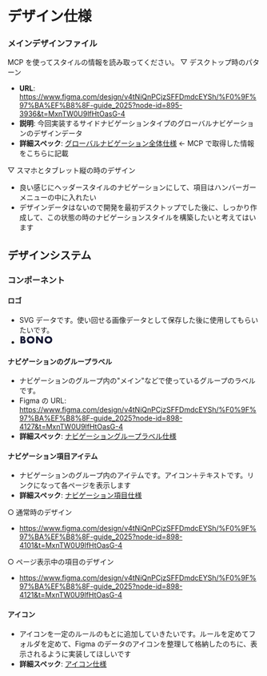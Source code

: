 # デザイン仕様

### メインデザインファイル

MCP を使ってスタイルの情報を読み取ってください。
▽ デスクトップ時のパターン

- **URL**: https://www.figma.com/design/v4tNiQnPCjzSFFDmdcEYSh/%F0%9F%97%BA%EF%B8%8F-guide_2025?node-id=895-3936&t=MxnTW0U9lfHtOasG-4
- **説明**: 今回実装するサイドナビゲーションタイプのグローバルナビゲーションのデザインデータ
- **詳細スペック**: [グローバルナビゲーション全体仕様](./figma-specs/global-navigation.md) ← MCP で取得した情報をこちらに記載

▽ スマホとタブレット縦の時のデザイン

- 良い感じにヘッダースタイルのナビゲーションにして、項目はハンバーガーメニューの中に入れたい
- デザインデータはないので開発を最初デスクトップでした後に、しっかり作成して、この状態の時のナビゲーションスタイルを構築したいと考えてはいます

## デザインシステム

### コンポーネント

#### ロゴ

- SVG データです。使い回せる画像データとして保存した後に使用してもらいたいです。
- <svg width="68" height="20" viewBox="0 0 68 20" fill="none" xmlns="http://www.w3.org/2000/svg">
  <path d="M5.27461 14.4641H6.06843C6.97918 14.4641 7.63147 14.3463 8.02527 14.1108C8.41915 13.8752 8.61607 13.4971 8.61607 12.9765C8.61607 12.4557 8.41915 12.0776 8.02527 11.8421C7.63147 11.6066 6.97918 11.4888 6.06843 11.4888H5.27461V14.4641ZM5.27461 8.77386H5.9392C7.07146 8.77386 7.63761 8.32135 7.63761 7.41634C7.63761 6.51138 7.07146 6.05887 5.9392 6.05887H5.27461V8.77386ZM1.65625 3.26953H7.04688C8.32681 3.26953 9.29913 3.57945 9.96371 4.19931C10.6283 4.81916 10.9605 5.71176 10.9605 6.87706C10.9605 7.58374 10.8314 8.17258 10.5729 8.64365C10.3268 9.10235 9.94525 9.49285 9.42833 9.81521C9.94525 9.91435 10.3822 10.0693 10.7391 10.2801C11.1083 10.4784 11.4037 10.7264 11.6252 11.0239C11.8591 11.3214 12.0252 11.6561 12.1237 12.0281C12.222 12.4 12.2714 12.7967 12.2714 13.2182C12.2714 13.8752 12.1543 14.4579 11.9205 14.9662C11.6991 15.4745 11.379 15.9022 10.9605 16.2493C10.5545 16.5964 10.0559 16.8567 9.46525 17.0303C8.87453 17.2039 8.2099 17.2906 7.47148 17.2906H1.65625V3.26953Z" fill="#151834"/>
  <path d="M18.2415 10.28C18.2415 10.8378 18.3462 11.3523 18.5554 11.8234C18.7646 12.2945 19.0477 12.7036 19.4047 13.0507C19.7615 13.3978 20.1738 13.6706 20.6414 13.8689C21.1214 14.0549 21.6261 14.1478 22.1553 14.1478C22.6845 14.1478 23.183 14.0549 23.6506 13.8689C24.1306 13.6706 24.5491 13.3978 24.9059 13.0507C25.2752 12.7036 25.5644 12.2945 25.7736 11.8234C25.9829 11.3523 26.0875 10.8378 26.0875 10.28C26.0875 9.72208 25.9829 9.20763 25.7736 8.73655C25.5644 8.26542 25.2752 7.85635 24.9059 7.50924C24.5491 7.16212 24.1306 6.89558 23.6506 6.70961C23.183 6.51127 22.6845 6.41206 22.1553 6.41206C21.6261 6.41206 21.1214 6.51127 20.6414 6.70961C20.1738 6.89558 19.7615 7.16212 19.4047 7.50924C19.0477 7.85635 18.7646 8.26542 18.5554 8.73655C18.3462 9.20763 18.2415 9.72208 18.2415 10.28ZM14.457 10.28C14.457 9.23863 14.6478 8.2716 15.0294 7.37903C15.4109 6.47407 15.9401 5.68685 16.617 5.0174C17.2938 4.34796 18.1001 3.82729 19.0354 3.45537C19.983 3.07106 21.023 2.87891 22.1553 2.87891C23.2752 2.87891 24.3091 3.07106 25.2567 3.45537C26.2044 3.82729 27.0167 4.34796 27.6936 5.0174C28.3828 5.68685 28.9182 6.47407 29.2997 7.37903C29.6812 8.2716 29.872 9.23863 29.872 10.28C29.872 11.3213 29.6812 12.2945 29.2997 13.1995C28.9182 14.0921 28.3828 14.8731 27.6936 15.5425C27.0167 16.212 26.2044 16.7389 25.2567 17.1232C24.3091 17.495 23.2752 17.681 22.1553 17.681C21.023 17.681 19.983 17.495 19.0354 17.1232C18.1001 16.7389 17.2938 16.212 16.617 15.5425C15.9401 14.8731 15.4109 14.0921 15.0294 13.1995C14.6478 12.2945 14.457 11.3213 14.457 10.28Z" fill="#151834"/>
  <path d="M32.9121 17.2906V3.26953H36.5305L43.2134 11.8421V3.26953H46.8133V17.2906H43.2134L36.5305 8.71804V17.2906H32.9121Z" fill="#151834"/>
  <path d="M53.804 10.28C53.804 10.8378 53.9087 11.3523 54.1179 11.8234C54.3271 12.2945 54.6102 12.7036 54.9671 13.0507C55.324 13.3978 55.7363 13.6706 56.2039 13.8689C56.6839 14.0549 57.1886 14.1478 57.7178 14.1478C58.2469 14.1478 58.7454 14.0549 59.2131 13.8689C59.693 13.6706 60.1116 13.3978 60.4684 13.0507C60.8377 12.7036 61.1268 12.2945 61.3361 11.8234C61.5453 11.3523 61.6499 10.8378 61.6499 10.28C61.6499 9.72208 61.5453 9.20763 61.3361 8.73655C61.1268 8.26542 60.8377 7.85635 60.4684 7.50924C60.1116 7.16212 59.693 6.89558 59.2131 6.70961C58.7454 6.51127 58.2469 6.41206 57.7178 6.41206C57.1886 6.41206 56.6839 6.51127 56.2039 6.70961C55.7363 6.89558 55.324 7.16212 54.9671 7.50924C54.6102 7.85635 54.3271 8.26542 54.1179 8.73655C53.9087 9.20763 53.804 9.72208 53.804 10.28ZM50.0195 10.28C50.0195 9.23863 50.2102 8.2716 50.5918 7.37903C50.9733 6.47407 51.5025 5.68685 52.1795 5.0174C52.8563 4.34796 53.6625 3.82729 54.5978 3.45537C55.5455 3.07106 56.5855 2.87891 57.7178 2.87891C58.8377 2.87891 59.8715 3.07106 60.8192 3.45537C61.7669 3.82729 62.579 4.34796 63.256 5.0174C63.9455 5.68685 64.4804 6.47407 64.862 7.37903C65.2437 8.2716 65.4342 9.23863 65.4342 10.28C65.4342 11.3213 65.2437 12.2945 64.862 13.1995C64.4804 14.0921 63.9455 14.8731 63.256 15.5425C62.579 16.212 61.7669 16.7389 60.8192 17.1232C59.8715 17.495 58.8377 17.681 57.7178 17.681C56.5855 17.681 55.5455 17.495 54.5978 17.1232C53.6625 16.7389 52.8563 16.212 52.1795 15.5425C51.5025 14.8731 50.9733 14.0921 50.5918 13.1995C50.2102 12.2945 50.0195 11.3213 50.0195 10.28Z" fill="#151834"/>
  </svg>

#### ナビゲーションのグループラベル

- ナビゲーションのグループ内の"メイン"などで使っているグループのラベルです。
- Figma の URL: https://www.figma.com/design/v4tNiQnPCjzSFFDmdcEYSh/%F0%9F%97%BA%EF%B8%8F-guide_2025?node-id=898-4127&t=MxnTW0U9lfHtOasG-4
- **詳細スペック**: [ナビゲーショングループラベル仕様](./figma-specs/nav-group-label.md)

#### ナビゲーション項目アイテム

- ナビゲーションのグループ内のアイテムです。アイコン＋テキストです。リンクになって各ページを表示します
- **詳細スペック**: [ナビゲーション項目仕様](./figma-specs/nav-item.md)

○ 通常時のデザイン

- https://www.figma.com/design/v4tNiQnPCjzSFFDmdcEYSh/%F0%9F%97%BA%EF%B8%8F-guide_2025?node-id=898-4101&t=MxnTW0U9lfHtOasG-4

○ ページ表示中の項目のデザイン

- https://www.figma.com/design/v4tNiQnPCjzSFFDmdcEYSh/%F0%9F%97%BA%EF%B8%8F-guide_2025?node-id=898-4121&t=MxnTW0U9lfHtOasG-4

#### アイコン

- アイコンを一定のルールのもとに追加していきたいです。ルールを定めてフォルダを定めて、Figma のデータのアイコンを整理して格納したのちに、表示されるように実装してほしいです
- **詳細スペック**: [アイコン仕様](./figma-specs/icons.md)
